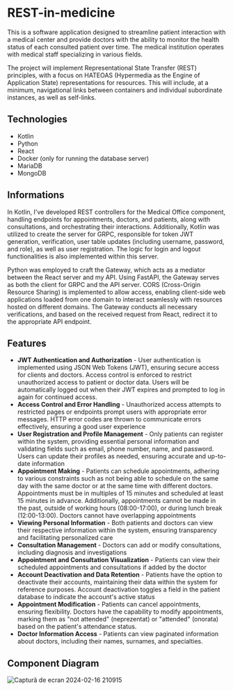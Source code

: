 # REST-in-medicine
This is a software application designed to streamline patient interaction with a medical center and provide doctors with the ability to monitor the health status of each consulted patient over time. The medical institution operates with medical staff specializing in various fields.

The project will implement Representational State Transfer (REST) principles, with a focus on HATEOAS (Hypermedia as the Engine of Application State) representations for resources. This will include, at a minimum, navigational links between containers and individual subordinate instances, as well as self-links.

## Technologies 
- Kotlin
- Python
- React
- Docker (only for running the database server)
- MariaDB
- MongoDB

## Informations
In Kotlin, I've developed REST controllers for the Medical Office component, handling endpoints for appointments, doctors, and patients, along with consultations, and orchestrating their interactions. Additionally, Kotlin was utilized to create the server for GRPC, responsible for token JWT generation, verification, user table updates (including username, password, and role), as well as user registration. The logic for login and logout functionalities is also implemented within this server.

Python was employed to craft the Gateway, which acts as a mediator between the React server and my API. Using FastAPI, the Gateway serves as both the client for GRPC and the API server. CORS (Cross-Origin Resource Sharing) is implemented to allow access, enabling client-side web applications loaded from one domain to interact seamlessly with resources hosted on different domains. The Gateway conducts all necessary verifications, and based on the received request from React, redirect it to the appropriate API endpoint.

## Features

- **JWT Authentication and Authorization** - User authentication is implemented using JSON Web Tokens (JWT), ensuring secure access for clients and doctors. Access control is enforced to restrict unauthorized access to patient or doctor data. Users will be automatically logged out when their JWT expires and prompted to log in again for continued access.
- **Access Control and Error Handling** - Unauthorized access attempts to restricted pages or endpoints prompt users with appropriate error messages. HTTP error codes are thrown to communicate errors effectively, ensuring a good user experience
- **User Registration and Profile Management** - Only patients can register within the system, providing essential personal information and validating fields such as email, phone number, name, and password. Users can update their profiles as needed, ensuring accurate and up-to-date information
- **Appointment Making** - Patients can schedule appointments, adhering to various constraints such as not being able to schedule on the same day with the same doctor or at the same time with different doctors. Appointments must be in multiples of 15 minutes and scheduled at least 15 minutes in advance. Additionally, appointments cannot be made in the past, outside of working hours (08:00-17:00), or during lunch break (12:00-13:00). Doctors cannot have overlapping appointments
- **Viewing Personal Information** - Both patients and doctors can view their respective information within the system, ensuring transparency and facilitating personalized care
- **Consultation Management** - Doctors can add or modify consultations, including diagnosis and investigations
- **Appointment and Consultation Visualization** - Patients can view their scheduled appointments and consultations if added by the doctor
- **Account Deactivation and Data Retention** - Patients have the option to deactivate their accounts, maintaining their data within the system for reference purposes. Account deactivation toggles a field in the patient database to indicate the account's active status
- **Appointment Modification** - Patients can cancel appointments, ensuring flexibility. Doctors have the capability to modify appointments, marking them as "not attended" (neprezentat) or "attended" (onorata) based on the patient's attendance status. 
- **Doctor Information Access** - Patients can view paginated information about doctors, including their names, surnames, and specialties.

## Component Diagram
![Captură de ecran 2024-02-16 210915](https://github.com/Carla-Husman/REST-in-medicine/assets/125916556/915c16f3-99bf-4286-907b-4cd16e744920)

